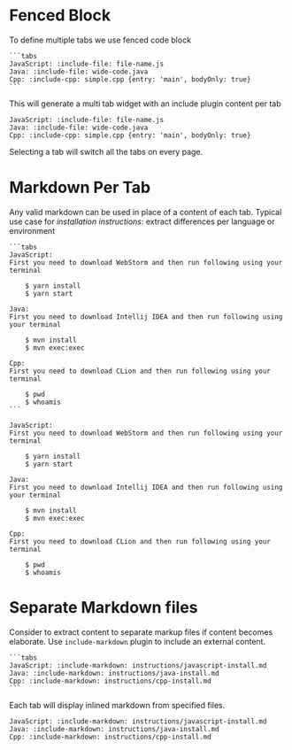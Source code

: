 # Fenced Block 

To define multiple tabs we use fenced code block

    ```tabs
    JavaScript: :include-file: file-name.js
    Java: :include-file: wide-code.java
    Cpp: :include-cpp: simple.cpp {entry: 'main', bodyOnly: true}
    ```
    
This will generate a multi tab widget with an include plugin content per tab

```tabs
JavaScript: :include-file: file-name.js
Java: :include-file: wide-code.java
Cpp: :include-cpp: simple.cpp {entry: 'main', bodyOnly: true}
```

Selecting a tab will switch all the tabs on every page.

# Markdown Per Tab

Any valid markdown can be used in place of a content of each tab.
Typical use case for *installation instructions*: extract differences per language or environment 

    ```tabs
    JavaScript: 
    First you need to download WebStorm and then run following using your terminal
    
        $ yarn install
        $ yarn start
        
    Java: 
    First you need to download Intellij IDEA and then run following using your terminal
        
        $ mvn install
        $ mvn exec:exec
        
    Cpp: 
    First you need to download CLion and then run following using your terminal
    
        $ pwd
        $ whoamis
    ```

```tabs
JavaScript: 
First you need to download WebStorm and then run following using your terminal

    $ yarn install
    $ yarn start
    
Java: 
First you need to download Intellij IDEA and then run following using your terminal
    
    $ mvn install
    $ mvn exec:exec
    
Cpp: 
First you need to download CLion and then run following using your terminal

    $ pwd
    $ whoamis
```

# Separate Markdown files

Consider to extract content to separate markup files if content becomes elaborate.
Use `include-markdown` plugin to include an external content.

    ```tabs
    JavaScript: :include-markdown: instructions/javascript-install.md
    Java: :include-markdown: instructions/java-install.md
    Cpp: :include-markdown: instructions/cpp-install.md
    ```

Each tab will display inlined markdown from specified files.

```tabs
JavaScript: :include-markdown: instructions/javascript-install.md
Java: :include-markdown: instructions/java-install.md
Cpp: :include-markdown: instructions/cpp-install.md
```